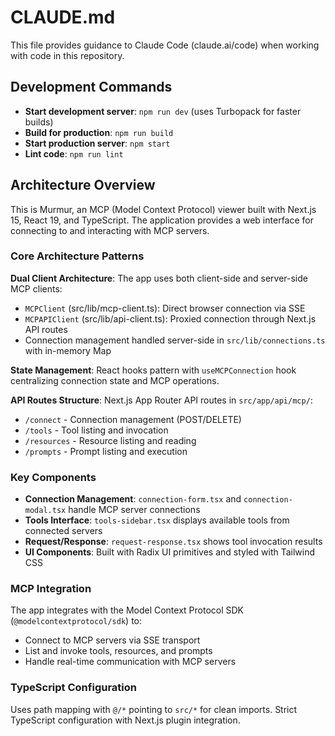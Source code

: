 # CLAUDE.md

This file provides guidance to Claude Code (claude.ai/code) when working with code in this repository.

## Development Commands

- **Start development server**: `npm run dev` (uses Turbopack for faster builds)
- **Build for production**: `npm run build`
- **Start production server**: `npm start`
- **Lint code**: `npm run lint`

## Architecture Overview

This is Murmur, an MCP (Model Context Protocol) viewer built with Next.js 15, React 19, and TypeScript. The application provides a web interface for connecting to and interacting with MCP servers.

### Core Architecture Patterns

**Dual Client Architecture**: The app uses both client-side and server-side MCP clients:
- `MCPClient` (src/lib/mcp-client.ts): Direct browser connection via SSE
- `MCPAPIClient` (src/lib/api-client.ts): Proxied connection through Next.js API routes
- Connection management handled server-side in `src/lib/connections.ts` with in-memory Map

**State Management**: React hooks pattern with `useMCPConnection` hook centralizing connection state and MCP operations.

**API Routes Structure**: Next.js App Router API routes in `src/app/api/mcp/`:
- `/connect` - Connection management (POST/DELETE)
- `/tools` - Tool listing and invocation 
- `/resources` - Resource listing and reading
- `/prompts` - Prompt listing and execution

### Key Components

- **Connection Management**: `connection-form.tsx` and `connection-modal.tsx` handle MCP server connections
- **Tools Interface**: `tools-sidebar.tsx` displays available tools from connected servers
- **Request/Response**: `request-response.tsx` shows tool invocation results
- **UI Components**: Built with Radix UI primitives and styled with Tailwind CSS

### MCP Integration

The app integrates with the Model Context Protocol SDK (`@modelcontextprotocol/sdk`) to:
- Connect to MCP servers via SSE transport
- List and invoke tools, resources, and prompts
- Handle real-time communication with MCP servers

### TypeScript Configuration

Uses path mapping with `@/*` pointing to `src/*` for clean imports. Strict TypeScript configuration with Next.js plugin integration.